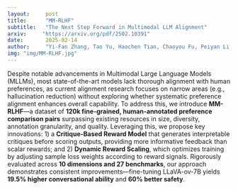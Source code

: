 ```yaml
---
layout:     post
title:      "MM-RLHF"
subtitle:   "The Next Step Forward in Multimodal LLM Alignment"
arxiv:     "https://arxiv.org/pdf/2502.10391"
date:       2025-02-14
author:     "Yi-Fan Zhang, Tao Yu, Haochen Tian, Chaoyou Fu, Peiyan Li, Jianshu Zeng, Wulin Xie, Yang Shi, Huanyu Zhang, Junkang Wu, Xue Wang, Yibo Hu, Bin Wen, Fan Yang, Zhang Zhang, Tingting Gao, Di Zhang, Liang Wang, Rong Jin, Tieniu Tan"
img: "img/MM-RLHF.jpg"
---
```


Despite notable advancements in Multimodal Large Language Models (MLLMs), most state-of-the-art models lack thorough alignment with human preferences, as current alignment research focuses on narrow areas (e.g., hallucination reduction) without exploring whether systematic preference alignment enhances overall capability. To address this, we introduce **MM-RLHF**—a dataset of **120k fine-grained, human-annotated preference comparison pairs** surpassing existing resources in size, diversity, annotation granularity, and quality. Leveraging this, we propose key innovations: 1) a **Critique-Based Reward Model** that generates interpretable critiques before scoring outputs, providing more informative feedback than scalar rewards; and 2) **Dynamic Reward Scaling**, which optimizes training by adjusting sample loss weights according to reward signals. Rigorously evaluated across **10 dimensions and 27 benchmarks**, our approach demonstrates consistent improvements—fine-tuning LLaVA-ov-7B yields **19.5% higher conversational ability** and **60% better safety**.
